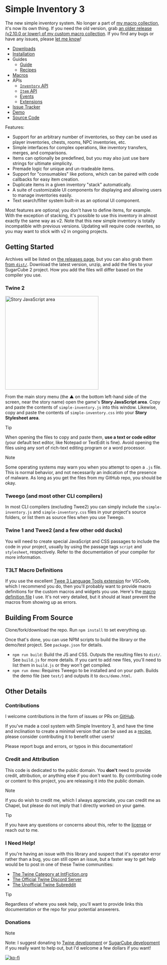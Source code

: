 # Simple Inventory 3

 The new simple inventory system. No longer a part of [my macro collection](https://macros.twinelab.net/), it's now its own thing. If you need the old version, grab [an older release (v2.10.0 or lower) of my custom macro collection](https://github.com/ChapelR/custom-macros-for-sugarcube-2/releases). If you find any bugs or have any issues, please [let me know](https://github.com/ChapelR/simple-inventory/issues/new)!

- [Downloads](https://github.com/ChapelR/simple-inventory/releases)
- [Installation](#getting-started)
- Guides
  - [Guide](Guide.md)
  - [Recipes](Recipes.md)
- [Macros](Macros.md)
- APIs
  - [`Inventory` API](InventoryAPI.md)
  - [`Item` API](ItemAPI.md)
  - [Events](EventsAPI.md)
  - [Extensions](ExtensionsAPI.md)
- [Issue Tracker](https://github.com/ChapelR/simple-inventory/issues)
- [Demo](demo.html ":ignore")
- [Source Code](https://github.com/ChapelR/simple-inventory/)

Features:  
- Support for an arbitrary number of inventories, so they can be used as player inventories, chests, rooms, NPC inventories, etc.  
- Simple interfaces for complex operations, like inventory transfers, merges, and comparisons.  
- Items can optionally be predefined, but you may also just use bare strings for ultimate simplicity.  
- Premade logic for unique and un-tradeable items.  
- Support for "consumables" like potions, which can be paired with code callbacks for easy item creation.  
- Duplicate items in a given inventory "stack" automatically.  
- A suite of customizable UI components for displaying and allowing users to manage inventories easily.  
- Text search/filter system built-in as an optional UI component.

Most features are optional; you don't have to define items, for example. With the exception of stacking, it's possible to use this inventory in almost exactly the same way as v2. Note that this new simple inventory is totally incompatible with previous versions. Updating will require code rewrites, so you may want to stick with v2 in ongoing projects.

## Getting Started

Archives will be listed on [the releases page](https://github.com/ChapelR/simple-inventory/releases), but you can also grab them [from `dist/`](https://github.com/ChapelR/simple-inventory/tree/main/dist). Download the latest version, unzip, and add the files to your SugarCube 2 project. How you add the files will differ based on the compiler you use.

### Twine 2

<img title="Story JavaScript area" alt="Story JavaScript area" src="https://twinelab.net/harlowe-audio/assets/menu1.jpg" width="300px">

From the main story menu (the &#9650; on the bottom left-hand side of the screen, near the story name) open the game's **Story JavaScript area**. Copy and paste the contents of `simple-inventory.js` into this window. Likewise, copy and paste the contents of `simple-inventory.css` into your **Story Stylesheet area**.

> [!TIP]
> When opening the files to copy and paste them, **use a text or code editor** (your default text editor, like Notepad or TextEdit is fine). Avoid opening the files using any sort of rich-text editing program or a word processor.

> [!NOTE]
> Some operating systems may warn you when you attempt to open a `.js` file. This is normal behavior, and not necessarily an indication of the presence of malware. As long as you get the files from my GitHub repo, you should be okay.

### Tweego (and most other CLI compilers)

In most CLI compilers (excluding Twee2) you can simply include the `simple-inventory.js` and `simple-inventory.css` files in your project's source folders, or list them as source files when you use Tweego.

### Twine 1 and Twee2 (and a few other odd ducks)

You will need to create special JavaScript and CSS passages to include the code in your project, usually by using the passage tags `script` and `stylesheet`, respectively. Refer to the documentation of your compiler for more information.

### T3LT Macro Definitions

If you use the excellent [Twee 3 Language Tools extension](https://marketplace.visualstudio.com/items?itemName=cyrusfirheir.twee3-language-tools) for VSCode, which I recommend you do, then you'll probably want to provide macro definitions for the custom macros and widgets you use. Here's the [macro definition file](https://github.com/ChapelR/simple-inventory/blob/main/test/simple-inventory.twee-config.yaml) I use. It's not very detailed, but it should at least prevent the macros from showing up as errors.

## Building From Source

Clone/fork/download the repo. Run `npm install` to set everything up.

Once that's done, you can use NPM scripts to build the library or the demo/test project. See `package.json` for details.

- `npm run build`: Build the JS and CSS. Outputs the resulting files to `dist/`. See `build.js` for more details. If you cant to add new files, you'll need to list them in `build.js` or they won't get compiled.
- `npm run demo`: Requires Tweego to be installed and on your path. Builds the demo file (see `test/`) and outputs it to `docs/demo.html`.

## Other Details

### Contributions

I welcome contributions in the form of issues or PRs on [GitHub](https://github.com/ChapelR/simple-inventory/).

If you've made a cool system with Simple Inventory 3, and have the time and inclination to create a minimal version that can be used as a [recipe](Recipes.md), please consider contributing it to benefit other users!

Please report bugs and errors, or typos in this documentation!

### Credit and Attribution

This code is dedicated to the public domain.  You **don't** need to provide credit, attribution, or anything else if you don't want to. By contributing code or content to this project, you are releasing it into the public domain.

> [!NOTE]
> If you do wish to credit me, which I always appreciate, you can credit me as Chapel, but please do not imply that I directly worked on your game.

> [!TIP]
> If you have any questions or concerns about this, refer to the [license](https://github.com/ChapelR/custom-macros-for-sugarcube-2/blob/master/LICENSE) or reach out to me.

### I Need Help!

If you're having an issue with this library and suspect that it's operator error rather than a bug, you can still open an issue, but a faster way to get help would be to post in one of these Twine communities:

 * [The Twine Category at IntFiction.org](https://intfiction.org/c/authoring/twine)
 * [The Official Twine Discord Server](https://discordapp.com/invite/n5dJvPp)
 * [The Unofficial Twine Subreddit](https://www.reddit.com/r/twinegames/)

> [!TIP]
> Regardless of where you seek help, you'll want to provide links this documentation or the repo for your potential answerers. 

### Donations

> [!NOTE]
> Note: I suggest donating to [Twine development](https://www.patreon.com/klembot) or [SugarCube development](https://www.patreon.com/thomasmedwards) if you really want to help out, but I'd welcome a few dollars if you want!

[![ko-fi](https://www.ko-fi.com/img/donate_sm.png)](https://ko-fi.com/F1F8IC35)